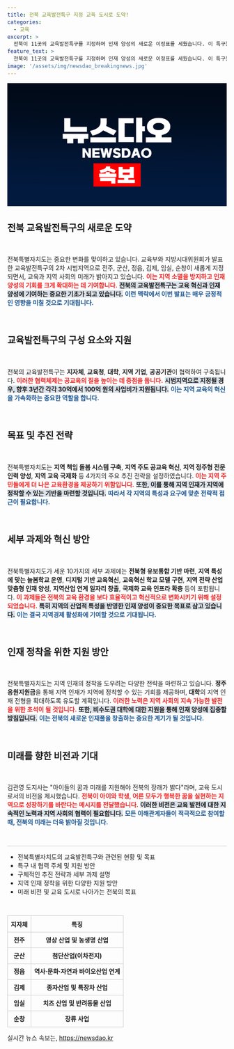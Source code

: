 ```yaml
---
title: 전북 교육발전특구 지정 교육 도시로 도약!
categories:
  - 교육
excerpt: >
  전북이 11곳의 교육발전특구를 지정하며 인재 양성의 새로운 이정표를 세웠습니다. 이 특구들은 지역 맞춤형 교육 혁신과 일자리 창출로 지역 소멸을 막고, 미래 인재 양성을 위한 발판이 될 것입니다.
feature_text: >
  전북이 11곳의 교육발전특구를 지정하며 인재 양성의 새로운 이정표를 세웠습니다. 이 특구들은 지역 맞춤형 교육 혁신과 일자리 창출로 지역 소멸을 막고, 미래 인재 양성을 위한 발판이 될 것입니다.
image: '/assets/img/newsdao_breakingnews.jpg'
---
```


<p><img src="/assets/img/newsdao_breakingnews.jpg" alt="ontimetimes 속보" /></p>

<h2 data-ke-size="size26">전북 교육발전특구의 새로운 도약</h2>

<p data-ke-size="size16">&nbsp;</p>

<p data-ke-size="size16">전북특별자치도는 중요한 변화를 맞이하고 있습니다. 교육부와 지방시대위원회가 발표한 교육발전특구의 2차 시범지역으로 전주, 군산, 정읍, 김제, 임실, 순창이 새롭게 지정되면서, 교육과 지역 사회의 미래가 밝아지고 있습니다. <b><span style="color: #ee2323;">이는 지역 소멸을 방지하고 인재 양성의 기회를 크게 확대하는 데 기여합니다.</span></b> <b><span style="background-color: #21538527;">전북의 교육발전특구는 교육 혁신과 인재 양성에 기여하는 중요한 기초가 되고 있습니다.</span></b> <b><span style="color: #1a5490;">이런 맥락에서 이번 발표는 매우 긍정적인 영향을 미칠 것으로 기대됩니다.</span></b></p>

<p data-ke-size="size16">&nbsp;</p>

<h2 data-ke-size="size26">교육발전특구의 구성 요소와 지원</h2>

<p data-ke-size="size16">&nbsp;</p>

<p data-ke-size="size16">전북의 교육발전특구는 <b>지자체</b>, <b>교육청</b>, <b>대학</b>, <b>지역 기업</b>, <b>공공기관</b>이 협력하여 구축됩니다. <b><span style="color: #ee2323;">이러한 협력체제는 공교육의 질을 높이는 데 중점을 둡니다.</span></b> <b><span style="background-color: #21538527;">시범지역으로 지정될 경우, 향후 3년간 각각 30억에서 100억 원의 사업비가 지원됩니다.</span></b> <b><span style="color: #1a5490;">이는 지역 교육의 혁신을 가속화하는 중요한 역할을 합니다.</span></b></p>

<p data-ke-size="size16">&nbsp;</p>

<h2 data-ke-size="size26">목표 및 추진 전략</h2>

<p data-ke-size="size16">&nbsp;</p>

<p data-ke-size="size16">전북특별자치도는 <b>지역 책임 돌봄 시스템 구축</b>, <b>지역 주도 공교육 혁신</b>, <b>지역 정주형 전문인력 양성</b>, <b>지역 교육 국제화</b> 등 4가지의 주요 추진 전략을 설정하였습니다. <b><span style="color: #ee2323;">이는 지역 주민들에게 더 나은 교육환경을 제공하기 위함입니다.</span></b> <b><span style="background-color: #21538527;">또한, 이를 통해 지역 인재가 지역에 정착할 수 있는 기반을 마련할 것입니다.</span></b> <b><span style="color: #1a5490;">따라서 각 지역의 특성과 요구에 맞춘 전략적 접근이 필요합니다.</span></b></p>

<p data-ke-size="size16">&nbsp;</p>

<h2 data-ke-size="size26">세부 과제와 혁신 방안</h2>

<p data-ke-size="size16">&nbsp;</p>

<p data-ke-size="size16">전북특별자치도가 세운 10가지의 세부 과제에는 <b>전북형 유보통합 기반 마련</b>, <b>지역 특성에 맞는 늘봄학교 운영</b>, <b>디지털 기반 교육혁신</b>, <b>교육혁신 학교 모델 구현</b>, <b>지역 전략 산업 맞춤형 인재 양성</b>, <b>지역산업 연계 일자리 창출</b>, <b>국제화 교육 인프라 확충</b> 등이 포함됩니다. <b><span style="color: #ee2323;">이 과제들은 전북의 교육 환경을 보다 효율적이고 혁신적으로 변화시키기 위해 설정되었습니다.</span></b> <b><span style="background-color: #21538527;">특히 지역의 산업적 특성을 반영한 인재 양성이 중요한 목표로 삼고 있습니다.</span></b> <b><span style="color: #1a5490;">이는 결국 지역경제 활성화에 기여할 것으로 기대됩니다.</span></b></p>

<p data-ke-size="size16">&nbsp;</p>

<h2 data-ke-size="size26">인재 정착을 위한 지원 방안</h2>

<p data-ke-size="size16">&nbsp;</p>

<p data-ke-size="size16">전북특별자치도는 지역 인재의 정착을 도우려는 다양한 전략을 마련하고 있습니다. <b>정주응원지원금</b>을 통해 지역 인재가 지역에 정착할 수 있는 기회를 제공하며, <b>대학</b>의 지역 인재 전형을 확대하도록 유도할 계획입니다. <b><span style="color: #ee2323;">이러한 노력은 지역 사회의 지속 가능한 발전을 위한 초석이 될 것입니다.</span></b> <b><span style="background-color: #21538527;">또한, 비수도권 대학에 대한 지원을 통해 인재 양성에 집중할 방침입니다.</span></b> <b><span style="color: #1a5490;">이는 전북의 새로운 인재풀을 창출하는 중요한 계기가 될 것입니다.</span></b></p>

<p data-ke-size="size16">&nbsp;</p>

<h2 data-ke-size="size26">미래를 향한 비전과 기대</h2>

<p data-ke-size="size16">&nbsp;</p>

<p data-ke-size="size16">김관영 도지사는 "아이들의 꿈과 미래를 지원해야 전북의 장래가 밝다"라며, 교육 도시로서의 비전을 제시했습니다. <b><span style="color: #ee2323;">전북이 아이와 학생, 어른 모두가 행복한 꿈을 실현하는 지역으로 성장하기를 바란다는 메시지를 전달했습니다.</span></b> <b><span style="background-color: #21538527;">이러한 비전은 교육 발전에 대한 지속적인 노력과 지역 사회의 협력이 필요합니다.</span></b> <b><span style="color: #1a5490;">모든 이해관계자들이 적극적으로 참여할 때, 전북의 미래는 더욱 밝아질 것입니다.</span></b></p>

<p data-ke-size="size16">&nbsp;</p>

<hr style="height:1px; border:none; color:#cccccc; background-color:#cccccc;" />

<ul>
    <li>전북특별자치도의 교육발전특구와 관련된 현황 및 목표</li>
    <li>특구 내 협력 주체 및 지원 방안</li>
    <li>구체적인 추진 전략과 세부 과제 설명</li>
    <li>지역 인재 정착을 위한 다양한 지원 방안</li>
    <li>미래 비전 및 교육 도시로 나아가는 전북의 목표</li>
</ul>

<p data-ke-size="size16">&nbsp;</p>

<table style="width: 100%; border-collapse: collapse;">
    <tr>
        <th style="border: 1px solid #cccccc; text-align: center; height: 30px;"><b>지자체</b></th>
        <th style="border: 1px solid #cccccc; text-align: center; height: 30px;"><b>특징</b></th>
    </tr>
    <tr>
        <td style="border: 1px solid #cccccc; text-align: center; height: 30px;"><b>전주</b></td>
        <td style="border: 1px solid #cccccc; text-align: center; height: 30px;"><b>영상 산업 및 농생명 산업</b></td>
    </tr>
    <tr>
        <td style="border: 1px solid #cccccc; text-align: center; height: 30px;"><b>군산</b></td>
        <td style="border: 1px solid #cccccc; text-align: center; height: 30px;"><b>첨단산업(이차전지)</b></td>
    </tr>
    <tr>
        <td style="border: 1px solid #cccccc; text-align: center; height: 30px;"><b>정읍</b></td>
        <td style="border: 1px solid #cccccc; text-align: center; height: 30px;"><b>역사·문화·자연과 바이오산업 연계</b></td>
    </tr>
    <tr>
        <td style="border: 1px solid #cccccc; text-align: center; height: 30px;"><b>김제</b></td>
        <td style="border: 1px solid #cccccc; text-align: center; height: 30px;"><b>종자산업 및 특장차 산업</b></td>
    </tr>
    <tr>
        <td style="border: 1px solid #cccccc; text-align: center; height: 30px;"><b>임실</b></td>
        <td style="border: 1px solid #cccccc; text-align: center; height: 30px;"><b>치즈 산업 및 반려동물 산업</b></td>
    </tr>
    <tr>
        <td style="border: 1px solid #cccccc; text-align: center; height: 30px;"><b>순창</b></td>
        <td style="border: 1px solid #cccccc; text-align: center; height: 30px;"><b>장류 사업</b></td>
    </tr>
</table>
실시간 뉴스 속보는, <a href="https://newsdao.kr" rel="dofollow">https://newsdao.kr</a>


